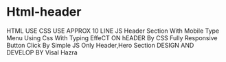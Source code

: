 # Html-header
HTML USE
CSS USE
APPROX 10 LINE JS
Header Section With Mobile Type Menu Using Css
With Typing EffeCT ON hEADER By CSS
Fully Responsive 
Button Click By Simple JS 
Only Header,Hero Section
DESIGN AND DEVELOP BY Visal Hazra
